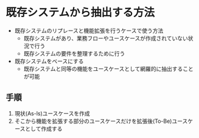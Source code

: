 # 既存システムから抽出する方法

* 既存システムのリプレースと機能拡張を行うケースで使う方法
    * 既存システムがあり、業務フローやユースケースが作成されていない状況で行う
    * 既存システムの要件を整理するために行う
* 既存システムをベースにする
    * 既存システムと同等の機能をユースケースとして網羅的に抽出することが可能

## 手順

1. 現状(As-ls)ユースケースを作成
2. そこから機能を拡張する部分のユースケースだけを拡張後(To-Be)ユースケースとして作成する

